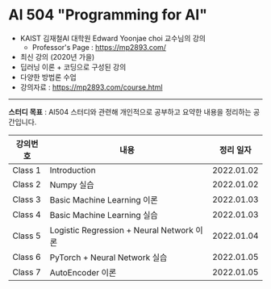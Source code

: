 # AI 504 "Programming for AI"
- KAIST 김재철AI 대학원 Edward Yoonjae choi 교수님의 강의
    - Professor's Page : https://mp2893.com/
- 최신 강의 (2020년 가을)
- 딥러닝 이론 + 코딩으로 구성된 강의
- 다양한 방법론 수업
- 강의자료 : https://mp2893.com/course.html

---

**스터디 목표** : AI504 스터디와 관련해 개인적으로 공부하고 요약한 내용을 정리하는 공간입니다.

|강의번호|내용|정리 일자|
|---|---|---|
|Class 1|Introduction|2022.01.02|
|Class 2|Numpy 실습|2022.01.02|
|Class 3|Basic Machine Learning 이론|2022.01.03|
|Class 4|Basic Machine Learning 실습|2022.01.03|
|Class 5|Logistic Regression + Neural Network 이론|2022.01.04|
|Class 6|PyTorch + Neural Network 실습|2022.01.05|
|Class 7|AutoEncoder 이론|2022.01.05|
